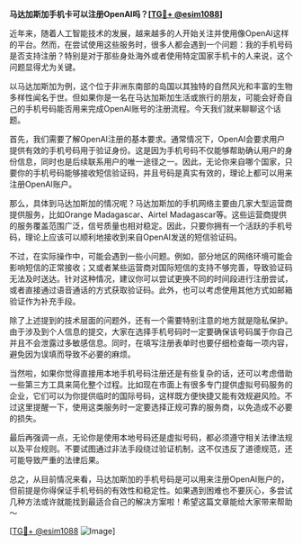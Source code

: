**马达加斯加手机卡可以注册OpenAI吗？[[TG💪+ @esim1088](https://t.me/s/esim1088)]**

近年来，随着人工智能技术的发展，越来越多的人开始关注并使用像OpenAI这样的平台。然而，在尝试使用这些服务时，很多人都会遇到一个问题：我的手机号码是否支持注册？特别是对于那些身处海外或者使用特定国家手机卡的人来说，这个问题显得尤为关键。

以马达加斯加为例，这个位于非洲东南部的岛国以其独特的自然风光和丰富的生物多样性闻名于世。但如果你是一名在马达加斯加生活或旅行的朋友，可能会好奇自己的手机号码能否用来完成OpenAI账号的注册流程。今天我们就来聊聊这个话题。

首先，我们需要了解OpenAI注册的基本要求。通常情况下，OpenAI会要求用户提供有效的手机号码用于验证身份。这是因为手机号码不仅能够帮助确认用户的身份信息，同时也是后续联系用户的唯一途径之一。因此，无论你来自哪个国家，只要你的手机号码能够接收短信验证码，并且号码是真实有效的，理论上都可以用来注册OpenAI账户。

那么，具体到马达加斯加的情况呢？马达加斯加的手机网络主要由几家大型运营商提供服务，比如Orange Madagascar、Airtel Madagascar等。这些运营商提供的服务覆盖范围广泛，信号质量也相对稳定。因此，只要你拥有一个活跃的手机号码，理论上应该可以顺利地接收到来自OpenAI发送的短信验证码。

不过，在实际操作中，可能会遇到一些小问题。例如，部分地区的网络环境可能会影响短信的正常接收；又或者某些运营商对国际短信的支持不够完善，导致验证码无法及时送达。针对这种情况，建议你可以尝试更换不同的时间段进行注册尝试，或者直接通过语音通话的方式获取验证码。此外，也可以考虑使用其他方式如邮箱验证作为补充手段。

除了上述提到的技术层面的问题外，还有一个需要特别注意的地方就是隐私保护。由于涉及到个人信息的提交，大家在选择手机号码时一定要确保该号码属于你自己并且不会泄露过多敏感信息。同时，在填写注册表单时也要仔细检查每一项内容，避免因为误填而导致不必要的麻烦。

当然啦，如果你觉得直接用本地手机号码注册还是有些复杂的话，还可以考虑借助一些第三方工具来简化整个过程。比如现在市面上有很多专门提供虚拟号码服务的企业，它们可以为你提供临时的国际号码，这样既方便快捷又能有效规避风险。不过这里提醒一下，使用这类服务时一定要选择正规可靠的服务商，以免造成不必要的损失。

最后再强调一点，无论你是使用本地号码还是虚拟号码，都必须遵守相关法律法规以及平台规则。不要试图通过非法手段绕过验证机制，这不仅违反了道德规范，还可能导致严重的法律后果。

总之，从目前情况来看，马达加斯加的手机号码是可以用来注册OpenAI账户的，但前提是你得保证手机号码的有效性和稳定性。如果遇到困难也不要灰心，多尝试几种方法或许就能找到最适合自己的解决方案啦！希望这篇文章能给大家带来帮助～ 

[[TG💪+ @esim1088](https://t.me/s/esim1088) ![Image](https://i.postimg.cc/4NQfJmqS/Snipaste-2025-05-13-00-14-12.png)]